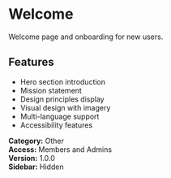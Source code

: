 # Welcome

Welcome page and onboarding for new users.

## Features
- Hero section introduction
- Mission statement
- Design principles display
- Visual design with imagery
- Multi-language support
- Accessibility features

**Category:** Other  
**Access:** Members and Admins  
**Version:** 1.0.0  
**Sidebar:** Hidden
